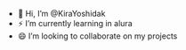 - 👋 Hi, I’m @KiraYoshidak
- ⚡ I’m currently learning in alura
- 😄 I’m looking to collaborate on my projects

<!---
KiraYoshidak/KiraYoshidak is a ✨ special ✨ repository because its `README.md` (this file) appears on your GitHub profile.
You can click the Preview link to take a look at your changes.
--->
